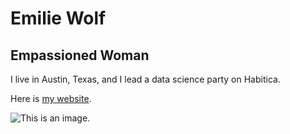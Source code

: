 # Emilie Wolf

## Empassioned Woman

I live in Austin, Texas, and I lead a data science party on Habitica. 

Here is [my website](https://wolf.engineer/).

![This is an image.](http://wolf.engineer/wolfie/queenwolfaprilfool.png)

